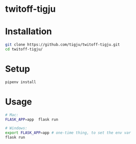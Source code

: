 # twitoff-tigju

# Installation

```sh
git clone https://github.com/tigju/twitoff-tigju.git
cd twitoff-tigju/
```

# Setup 

```sh
pipenv install
```

# Usage 

```sh
# Mac:
FLASK_APP=app  flask run

# Windows:
export FLASK_APP=app # one-time thing, to set the env var
flask run
```